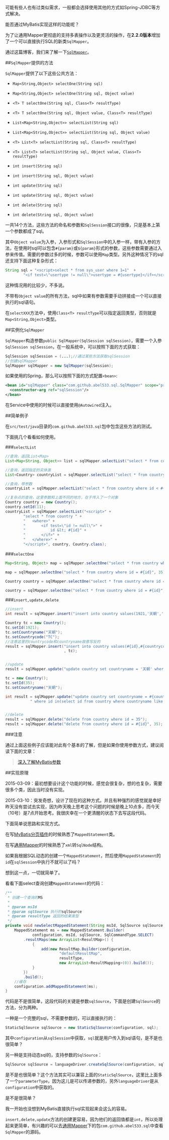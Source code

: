 可能有些人也有过类似需求，一般都会选择使用其他的方式如Spring-JDBC等方式解决。

能否通过MyBatis实现这样的功能呢？

为了让通用Mapper更彻底的支持多表操作以及更灵活的操作，在<b>2.2.0版本</b>增加了一个可以直接执行SQL的新类`SqlMapper`。

通过这篇博客，我们来了解一下[`SqlMapper`](http://git.oschina.net/free/Mapper/blob/master/src/main/java/com/github/abel533/sql/SqlMapper.java)。

##`SqlMapper`提供的方法

`SqlMapper`提供了以下这些公共方法：

- `Map<String,Object> selectOne(String sql)`

- `Map<String,Object> selectOne(String sql, Object value)`

- `<T> T selectOne(String sql, Class<T> resultType)`

- `<T> T selectOne(String sql, Object value, Class<T> resultType)`

- `List<Map<String,Object>> selectList(String sql)`

- `List<Map<String,Object>> selectList(String sql, Object value)`

- `<T> List<T> selectList(String sql, Class<T> resultType)`

- `<T> List<T> selectList(String sql, Object value, Class<T> resultType)`

- `int insert(String sql)`

- `int insert(String sql, Object value)`

- `int update(String sql)`

- `int update(String sql, Object value)`

- `int delete(String sql)`

- `int delete(String sql, Object value)`

一共14个方法，这些方法的命名和参数和`SqlSession`接口的很像，只是基本上第一个参数都成了sql。

其中`Object value`为入参，入参形式和`SqlSession`中的入参一样，带有入参的方法，在使用时sql可以包含`#{param}`或`${param}`形式的参数，这些参数需要通过入参来传值。需要的参数过多的时候，参数可以使用`Map`类型。另外这种情况下的sql还支持下面这种复杂形式：
```java
String sql = "<script>select * from sys_user where 1=1"  + 
        "<if test=\"usertype != null\">usertype = #{usertype}</if></script>";
```
这种情况用的比较少，不多说。

不带有`Object value`的所有方法，sql中如果有参数需要手动拼接成一个可以直接执行的sql语句。

在`selectXXX`方法中，使用`Class<T> resultType`可以指定返回类型，否则就是`Map<String,Object>`类型。

##实例化`SqlMapper`

`SqlMapper`构造参数`public SqlMapper(SqlSession sqlSession)`，需要一个入参`SqlSession sqlSession`，在一般系统中，可以按照下面的方式获取：

```java
SqlSession sqlSession = (...);//通过某些方法获取sqlSession
//创建sqlMapper
SqlMapper sqlMapper = new SqlMapper(sqlSession);
```

如果使用的Spring，那么可以按照下面的方式配置`<bean>`:
```xml
<bean id="sqlMapper" class="com.github.abel533.sql.SqlMapper" scope="prototype">
  <constructor-arg ref="sqlSession"/>
</bean>
```

在Service中使用的时候可以直接使用`@Autowired`注入。

##简单例子

在`src/test/java`目录的`com.github.abel533.sql`包中包含这些方法的测试。

下面挑几个看看如何使用。

###`selectList`

```java
//查询，返回List<Map>
List<Map<String, Object>> list = sqlMapper.selectList("select * from country where id < 11");

//查询，返回指定的实体类
List<Country> countryList = sqlMapper.selectList("select * from country where id < 11", Country.class);

//查询，带参数
countryList = sqlMapper.selectList("select * from country where id < #{id}", 11, Country.class);

//复杂点的查询，这里参数和上面不同的地方，在于传入了一个对象
Country country = new Country();
country.setId(11);
countryList = sqlMapper.selectList("<script>" +
        "select * from country " +
        "   <where>" +
        "       <if test=\"id != null\">" +
        "           id &lt; #{id}" +
        "       </if>" +
        "   </where>" +
        "</script>", country, Country.class);
```

###`selectOne`

```java
Map<String, Object> map = sqlMapper.selectOne("select * from country where id = 35");

map = sqlMapper.selectOne("select * from country where id = #{id}", 35);

Country country = sqlMapper.selectOne("select * from country where id = 35", Country.class);

country = sqlMapper.selectOne("select * from country where id = #{id}", 35, Country.class);
```

###`insert,update,delete`

```java
//insert
int result = sqlMapper.insert("insert into country values(1921,'天朝','TC')");

Country tc = new Country();
tc.setId(1921);
tc.setCountryname("天朝");
tc.setCountrycode("TC");
//注意这里的countrycode和countryname故意写反的
result = sqlMapper.insert("insert into country values(#{id},#{countrycode},#{countryname})"
                          , tc);


//update
result = sqlMapper.update("update country set countryname = '天朝' where id = 35");

tc = new Country();
tc.setId(35);
tc.setCountryname("天朝");

int result = sqlMapper.update("update country set countryname = #{countryname}" + 
           " where id in(select id from country where countryname like 'A%')", tc);


//delete
result = sqlMapper.delete("delete from country where id = 35");
result = sqlMapper.delete("delete from country where id = #{id}", 35);

```

###注意

通过上面这些例子应该能对此有个基本的了解，但是如果你使用参数方式，建议阅读下面的文章：

>[深入了解MyBatis参数](http://blog.csdn.net/isea533/article/details/44002219)


##实现原理

2015-03-09：最初想要设计这个功能的时候，感觉会很复杂，想的也复杂，需要很多个类，因此当时没有实现。

2015-03-10：突发奇想，设计了现在的这种方式。并且有种强烈的感觉就是幸好昨天没有尝试去实现，因为昨天晚上思考这个问题的时候是晚上10点多，而今天（10号）是7点开始思考。我很庆幸在一个更清醒的状态下去写这段代码。

下面简单说思路和实现方式。

在写[MyBatis分页插件](http://git.oschina.net/free/Mybatis_PageHelper)的时候熟悉了`MappedStatement`类。

在写[通用Mapper](http://git.oschina.net/free/Mapper)的时候熟悉了`xml`转`SqlNode`结构。

如果我根据SQL动态的创建一个`MappedStatement`，然后使用`MappedStatement`的`id`在`sqlSession`中执行不就可以了吗？

想到这一点，一切就简单了。

看看下面select查询创建`MappedStatement`的代码：

```java
/**
 * 创建一个查询的MS
 *
 * @param msId
 * @param sqlSource 执行的sqlSource
 * @param resultType 返回的结果类型
 */
private void newSelectMappedStatement(String msId, SqlSource sqlSource, final Class<?> resultType) {
    MappedStatement ms = new MappedStatement.Builder(
            configuration, msId, sqlSource, SqlCommandType.SELECT)
        .resultMaps(new ArrayList<ResultMap>() {
            {
                add(new ResultMap.Builder(configuration,
                        "defaultResultMap",
                        resultType,
                        new ArrayList<ResultMapping>(0)).build());
            }
        })
        .build();
    //缓存
    configuration.addMappedStatement(ms);
}
```

代码是不是很简单，这段代码的关键是参数`sqlSource`，下面是创建`SqlSource`的方法，分为两种。

一种是一个完整的sql，不需要参数的，可以直接执行的：

```java
StaticSqlSource sqlSource = new StaticSqlSource(configuration, sql);
```
其中`configuration`从`sqlSession`中获取，`sql`就是用户传入到sql语句，是不是也很简单？

另一种是支持动态sql的，支持参数的`SqlSource`：

```java
SqlSource sqlSource = languageDriver.createSqlSource(configuration, sql, parameterType);
```
是不是也很简单？这个方法其实可以兼容上面的`StaticSqlSource`，这里比上面多了一个`parameterType`，因为这儿是可以传递参数的，另外`languageDriver`是从`configuration`中获取的。

是不是很简单？

我一开始也没想到MyBatis直接执行sql实现起来会这么的容易。

`insert,delete,update`方法的创建更容易，因为他们的返回值都是`int`，所以处理起来更简单，有兴趣的可以去[通用Mapper](http://git.oschina.net/free/Mapper)下的包`com.github.abel533.sql`中查看`SqlMapper`的源码。